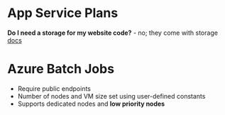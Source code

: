 
# App Service Plans
**Do I need a storage for my website code?** - no; they come with storage [docs](https://docs.microsoft.com/en-us/azure/app-service/overview-hosting-plans)


# Azure Batch Jobs
- Require public endpoints
- Number of nodes and VM size set using user-defined constants
- Supports dedicated nodes and **low priority nodes**
